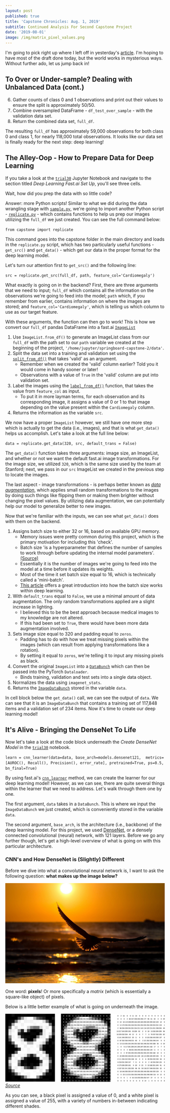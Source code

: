 ```yaml
---
layout: post
published: true
title: 'Capstone Chronicles: Aug. 1, 2019'
subtitle: Continued Analysis For Second Capstone Project
date: '2019-08-01'
image: /img/matrix_pixel_values.png
---
```

I'm going to pick right up where I left off in yesterday's [article](https://jearny58.github.io/2019-07-31-capstone-chronicles-july-31-2019/). I'm hoping to have most of the draft done today, but the world works in mysterious ways. Without further ado, let us jump back in!

## To Over or Under-sample? Dealing with Unbalanced Data (cont.)

6. Gather counts of class 0 and 1 observations and print out their values to ensure the split is approximately 50/50. 
7. Combine oversampled DataFrame - `df_test_over_sample` - with the validation data set. 
8. Return the combined data set, `full_df`. 

The resulting `full_df` has approximately 59,000 observations for both class 0 and class 1, for nearly 118,000 total observations. It looks like our data set is finally ready for the next step: deep learning! 

## The Alley-Oop - How to Prepare Data for Deep Learning

If you take a look at the [`trial30`](https://github.com/Jearny58/Springboard-DS-Portfolio/blob/master/capstone_2/trial30.ipynb) Jupyter Notebook and navigate to the section titled _Deep Learning Fast.ai Set Up_, you'll see three cells. 

Wait, how did you prep the data with so little code? 

Answer: more Python scripts! Similar to what we did during the data wrangling stage with [`sample.py`](https://github.com/Jearny58/Springboard-DS-Portfolio/blob/master/capstone_2/capstone/sample.py), we're going to import another Python script - [`replicate.py`](https://github.com/Jearny58/Springboard-DS-Portfolio/blob/master/capstone_2/capstone/replicate.py) - which contains functions to help us prep our images utilizing the `full_df` we just created. You can see the full command below:

`from capstone import replicate`

This command goes into the capstone folder in the main directory and loads in the `replicate.py` script, which has two particularly useful functions - `get_src()` and `get_data()` - which get our data in the proper format for the deep learning model. 

Let's turn our attention first to `get_src()` and the following line: 

`src = replicate.get_src(full_df, path, feature_col='Cardiomegaly')`

What exactly is going on in the backend? First, there are three arguments that we need to input; `full_df` which contains all the information on the observations we're going to feed into the model; `path` which, if you remember from earlier, contains information on where the images are stored; and `feature_col='Cardiomegaly'`, which is telling us which column to use as our target feature. 

With these arguments, the function can then go to work! This is how we convert our `full_df` pandas DataFrame into a fast.ai [`ImageList`](https://docs.fast.ai/vision.data.html#ImageList)

1. Use `ImageList.from_df()` to generate an ImageList class from our `full_df` with the path set to our `path` variable we created at the beginning of the project, `'/home/jupyter/springboard-capstone-2/data'`.
2. Split the data set into a training and validation set using the [`split_from_df()`](https://docs.fast.ai/data_block.html#ItemList.split_from_df) that takes 'valid' as an argument. 
    - Remember when we created the 'valid' column earlier? Told you it would come in handy sooner or later! 
    - Observations with a value of `True` in the 'valid' column are put into validation set. 
3. Label the images using the [`label_from_df()`](https://docs.fast.ai/data_block.html#ItemList.label_from_df) function, that takes the value from `feature_col` as input. 
    - To put it in more layman terms, for each observation and its corresponding image, it assigns a value of 0 or 1 to that image depending on the value present within the `Cardiomegaly` column. 
4. Returns the information as the variable `src`. 

We now have a proper `ImageList` however, we still have one more step which is actually to get the data (i.e., images), and that is what `get_data()` helps us accomplish. Let's take a look at the full line below:

`data = replicate.get_data(320, src, default_trans = False)`

The `get_data()` function takes three arguments: image size, an ImageList, and whether or not we want the default fast.ai image transformations. For the image size, we utilized `320`, which is the same size used by the team at Stanford; next, we pass in our `src` ImageList we created in the previous step to locate the images.

The last aspect - image transformations - is perhaps better known as [_data augmentation_](https://docs.fast.ai/vision.transform.html#Data-augmentation), which applies small random transformations to the images by doing such things like flipping them or making them brighter without changing the pixel values. By utilizing data augmentation, we can potentially help our model to generalize better to new images. 

Now that we're familiar with the inputs, we can see what `get_data()` does with them on the backend. 

1. Assigns batch size to either 32 or 16, based on available GPU memory.
    - Memory issues were pretty common during this project, which is the primary motivation for including this 'check'. 
    - Batch size 'is a hyperparameter that defines the number of samples to work through before updating the internal model parameters'. [(Source)](https://machinelearningmastery.com/difference-between-a-batch-and-an-epoch/)
    - Essentially it is the number of images we're going to feed into the model at a time before it updates its weights. 
    - Most of the time it set batch size equal to 16, which is technically called a 'mini-batch'.
    - [This article](https://machinelearningmastery.com/gentle-introduction-mini-batch-gradient-descent-configure-batch-size/) offers a great introduction into how the batch size works within deep learning. 
2. With `default_trans` equal to `False`, we use a minimal amount of data augmentation. The only random transformations applied are a slight increase in lighting. 
    - I believed this to be the best approach because medical images to my knowledge are not altered. 
    - If this had been set to `True`, there would have been more data augmentation involved. 
3. Sets image size equal to 320 and padding equal to `zeros`. 
    - Padding has to do with how we treat missing pixels within the images (which can result from applying transformations like a rotation). 
    - By setting it equal to `zeros`, we're telling it to input any missing pixels as black. 
4. Convert the original `ImageList` into a [`DataBunch`](https://docs.fast.ai/basic_data.html#DataBunch) which can then be passed into the PyTorch `Dataloader`.
    - Binds training, validation and test sets into a single data object. 
5. Normalizes the data using `imagenet_stats`. 
6. Returns the [`ImageDataBunch`](https://docs.fast.ai/vision.data.html#Computer-vision-data) stored in the variable `data`.

In cell block below the `get_data()` call, we can see the output of `data`. We can see that it is an `ImageDataBunch` that contains a training set of 117,848 items and a validation set of 234 items. Now it's time to create our deep learning model! 

## It's Alive - Bringing the DenseNet To Life

Now let's take a look at the code block underneath the _Create DenseNet Model_ in the [`trial30`](https://github.com/Jearny58/Springboard-DS-Portfolio/blob/master/capstone_2/trial30.ipynb) notebook. 

`learn = cnn_learner(data=data, base_arch=models.densenet121, 
                    metrics=[AUROC(), Recall(), Precision(), error_rate],
                    pretrained=True, ps=0.5, bn_final=True)`

By using fast.ai's [`cnn_learner`](https://docs.fast.ai/vision.learner.html#cnn_learner) method, we can create the learner for our deep learning model! However, as we can see, there are quite several things within the learner that we need to address. Let's walk through them one by one. 

The first argument, `data` takes in a `DataBunch`. This is where we input the `ImageDataBunch` we just created, which is conveniently stored in the variable `data`. 

The second argument, `base_arch`, is the architecture (i.e., backbone) of the deep learning model. For this project, we used [DenseNet](https://arxiv.org/abs/1608.06993), or a densely connected convolutional (neural) network, with 121 layers. Before we go any further though, let's get a high-level overview of what is going on with this particular architecture.

### CNN's and How DenseNet is (Slightly) Different

Before we dive into what a convolutional neural network is, I want to ask the following question: __what makes up the image below?__

![](/img/eagle_dl.jpeg)

One word: __pixels__! Or more specifically a _matrix_ (which is essentially a square-like object) of pixels. 

Below is a little better example of what is going on underneath the image. 

![](/img/matrix_pixel_values.png)
[_Source_](https://link.springer.com/article/10.1007/s13244-018-0639-9)

As you can see, a black pixel is assigned a value of 0, and a white pixel is assigned a value of 255, with a variety of numbers in-between indicating different shades.
